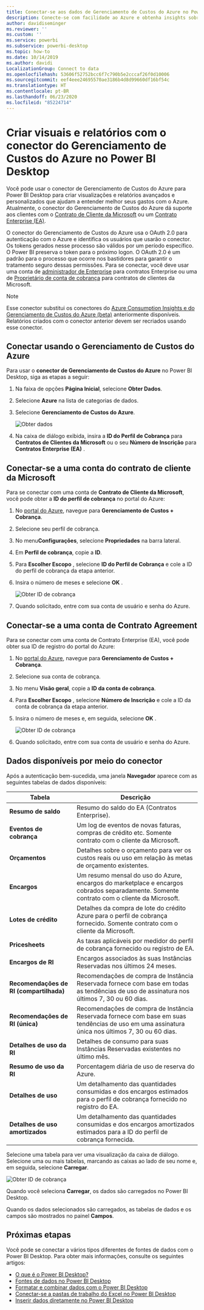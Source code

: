 ```yaml
---
title: Conectar-se aos dados de Gerenciamento de Custos do Azure no Power BI Desktop
description: Conecte-se com facilidade ao Azure e obtenha insights sobre o custo e o uso do Azure com o Power BI Desktop
author: davidiseminger
ms.reviewer: ''
ms.custom: ''
ms.service: powerbi
ms.subservice: powerbi-desktop
ms.topic: how-to
ms.date: 10/14/2019
ms.author: davidi
LocalizationGroup: Connect to data
ms.openlocfilehash: 53606f52752bcc6f7c790b5e2cccaf26f0d10006
ms.sourcegitcommit: eef4eee24695570ae3186b4d8d99660df16bf54c
ms.translationtype: HT
ms.contentlocale: pt-BR
ms.lasthandoff: 06/23/2020
ms.locfileid: "85224714"
---
```

# <a name="create-visuals-and-reports-with-the-azure-cost-management-connector-in-power-bi-desktop"></a>Criar visuais e relatórios com o conector do Gerenciamento de Custos do Azure no Power BI Desktop

Você pode usar o conector de Gerenciamento de Custos do Azure para Power BI Desktop para criar visualizações e relatórios avançados e personalizados que ajudam a entender melhor seus gastos com o Azure. Atualmente, o conector do Gerenciamento de Custos do Azure dá suporte aos clientes com o [Contrato de Cliente da Microsoft](https://azure.microsoft.com/pricing/purchase-options/microsoft-customer-agreement/) ou um [Contrato Enterprise (EA)](https://azure.microsoft.com/pricing/enterprise-agreement/).  

O conector do Gerenciamento de Custos do Azure usa o OAuth 2.0 para autenticação com o Azure e identifica os usuários que usarão o conector. Os tokens gerados nesse processo são válidos por um período específico. O Power BI preserva o token para o próximo logon. O OAuth 2.0 é um padrão para o processo que ocorre nos bastidores para garantir o tratamento seguro dessas permissões. Para se conectar, você deve usar uma conta de [administrador de Enterprise](https://docs.microsoft.com/azure/billing/billing-understand-ea-roles) para contratos Enterprise ou uma de [Proprietário de conta de cobrança](https://docs.microsoft.com/azure/billing/billing-understand-mca-roles) para contratos de clientes da Microsoft. 

> [!NOTE]
> Esse conector substitui os conectores do [Azure Consumption Insights e do Gerenciamento de Custos do Azure (beta)](desktop-connect-azure-consumption-insights.md) anteriormente disponíveis. Relatórios criados com o conector anterior devem ser recriados usando esse conector.

## <a name="connect-using-azure-cost-management"></a>Conectar usando o Gerenciamento de Custos do Azure

Para usar o **conector de Gerenciamento de Custos do Azure** no Power BI Desktop, siga as etapas a seguir:

1.  Na faixa de opções **Página Inicial**, selecione **Obter Dados**.
2.  Selecione **Azure** na lista de categorias de dados.
3.  Selecione **Gerenciamento de Custos do Azure**.

    ![Obter dados](media/desktop-connect-azure-cost-management/azure-cost-management-00b.png)

4. Na caixa de diálogo exibida, insira a **ID do Perfil de Cobrança** para **Contratos de Clientes da Microsoft** ou o seu **Número de Inscrição** para **Contratos Enterprise (EA)** . 


## <a name="connect-to-a-microsoft-customer-agreement-account"></a>Conectar-se a uma conta do contrato de cliente da Microsoft 

Para se conectar com uma conta de **Contrato de Cliente da Microsoft**, você pode obter a **ID do perfil de cobrança** no portal do Azure:

1.  No [portal do Azure](https://portal.azure.com/), navegue para **Gerenciamento de Custos + Cobrança**.
2.  Selecione seu perfil de cobrança. 
3.  No menu**Configurações**, selecione **Propriedades** na barra lateral.
4.  Em **Perfil de cobrança**, copie a **ID**. 
5.  Para **Escolher Escopo** , selecione **ID do Perfil de Cobrança** e cole a ID do perfil de cobrança da etapa anterior. 
6.  Insira o número de meses e selecione **OK** .

    ![Obter ID de cobrança](media/desktop-connect-azure-cost-management/azure-cost-management-01a.png)

7.  Quando solicitado, entre com sua conta de usuário e senha do Azure. 


## <a name="connect-to-an-enterprise-agreement-account"></a>Conectar-se a uma conta de Contrato Agreement

Para se conectar com uma conta de Contrato Enterprise (EA), você pode obter sua ID de registro do portal do Azure:

1.  No [portal do Azure](https://portal.azure.com/), navegue para **Gerenciamento de Custos + Cobrança**.
2.  Selecione sua conta de cobrança.
3.  No menu **Visão geral**, copie a **ID da conta de cobrança**.
4.  Para **Escolher Escopo** , selecione **Número de Inscrição** e cole a ID da conta de cobrança da etapa anterior. 
5.  Insira o número de meses e, em seguida, selecione **OK** .

    ![Obter ID de cobrança](media/desktop-connect-azure-cost-management/azure-cost-management-01b.png)

6.  Quando solicitado, entre com sua conta de usuário e senha do Azure. 

## <a name="data-available-through-the-connector"></a>Dados disponíveis por meio do conector

Após a autenticação bem-sucedida, uma janela **Navegador**  aparece com as seguintes tabelas de dados disponíveis:



| **Tabela** | **Descrição** |
| --- | --- |
| **Resumo de saldo** | Resumo do saldo do EA (Contratos Enterprise). |
| **Eventos de cobrança** | Um log de eventos de novas faturas, compras de crédito etc. Somente contrato com o cliente da Microsoft. |
| **Orçamentos** | Detalhes sobre o orçamento para ver os custos reais ou uso em relação às metas de orçamento existentes. |
| **Encargos** | Um resumo mensal do uso do Azure, encargos do marketplace e encargos cobrados separadamente. Somente contrato com o cliente da Microsoft. |
| **Lotes de crédito** | Detalhes da compra de lote do crédito Azure para o perfil de cobrança fornecido. Somente contrato com o cliente da Microsoft. |
| **Pricesheets** | As taxas aplicáveis por medidor do perfil de cobrança fornecido ou registro de EA. |
| **Encargos de RI** | Encargos associados às suas Instâncias Reservadas nos últimos 24 meses. |
| **Recomendações de RI (compartilhada)** | Recomendações de compra de Instância Reservada fornece com base em todas as tendências de uso de assinatura nos últimos 7, 30 ou 60 dias. |
| **Recomendações de RI (única)** | Recomendações de compra de Instância Reservada fornece com base em suas tendências de uso em uma assinatura única nos últimos 7, 30 ou 60 dias. |
| **Detalhes de uso da RI** | Detalhes de consumo para suas Instâncias Reservadas existentes no último mês. |
| **Resumo de uso da RI** | Porcentagem diária de uso de reserva do Azure. |
| **Detalhes de uso** | Um detalhamento das quantidades consumidas e dos encargos estimados para o perfil de cobrança fornecido no registro do EA. |
| **Detalhes de uso amortizados** | Um detalhamento das quantidades consumidas e dos encargos amortizados estimados para a ID do perfil de cobrança fornecida. |

Selecione uma tabela para ver uma visualização da caixa de diálogo. Selecione uma ou mais tabelas, marcando as caixas ao lado de seu nome e, em seguida, selecione **Carregar**.

![Obter ID de cobrança](media/desktop-connect-azure-cost-management/azure-cost-management-01c.png)

Quando você seleciona **Carregar**, os dados são carregados no Power BI Desktop. 

Quando os dados selecionados são carregados, as tabelas de dados e os campos são mostrados no painel **Campos**.


## <a name="next-steps"></a>Próximas etapas

Você pode se conectar a vários tipos diferentes de fontes de dados com o Power BI Desktop. Para obter mais informações, consulte os seguintes artigos:

* [O que é o Power BI Desktop?](../fundamentals/desktop-what-is-desktop.md)
* [Fontes de dados no Power BI Desktop](desktop-data-sources.md)
* [Formatar e combinar dados com o Power BI Desktop](desktop-shape-and-combine-data.md)
* [Conectar-se a pastas de trabalho do Excel no Power BI Desktop](desktop-connect-excel.md)   
* [Inserir dados diretamente no Power BI Desktop](desktop-enter-data-directly-into-desktop.md)   
